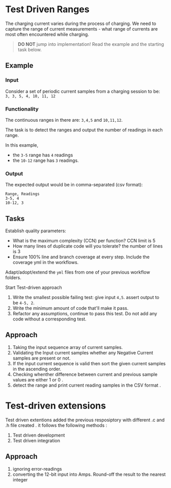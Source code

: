 # Test Driven Ranges

The charging current varies during the process of charging.
We need to capture the range of current measurements -
what range of currents are most often encountered while charging.

> **DO NOT** jump into implementation! Read the example and the starting task below.

## Example

### Input

Consider a set of periodic current samples from a charging session to be:
`3, 3, 5, 4, 10, 11, 12`

### Functionality

The continuous ranges in there are: `3,4,5` and `10,11,12`.

The task is to detect the ranges and
output the number of readings in each range.

In this example,

- the `3-5` range has `4` readings
- the `10-12` range has `3` readings.

### Output

The expected output would be in comma-separated (csv format):

```
Range, Readings
3-5, 4
10-12, 3
```

## Tasks

Establish quality parameters: 

- What is the maximum complexity (CCN) per function? CCN limit is 5
- How many lines of duplicate code will you tolerate?  the number of lines is 3 
- Ensure 100% line and branch coverage at every step. Include the coverage yml in the workflows.

Adapt/adopt/extend the `yml` files from one of your previous workflow folders.

Start Test-driven approach

1. Write the smallest possible failing test: give input `4,5`. assert output to be `4-5, 2`.
2. Write the minimum amount of code that'll make it pass.
3. Refactor any assumptions, continue to pass this test. Do not add any code without a corresponding test.


## Approach

1. Taking the input sequence array of current samples.
2. Validating the Input current samples whether any Negative Current samples are present or not.
3. If the input current sequence is valid then sort the given current samples in the ascending order.
4. Checking whenther difference between current and previous sample values are either 1 or 0 .
5. detect the range and print current reading samples in the CSV format .

# Test-driven extensions 
  Test driven extentions added the previous resposiptory with different .c and .h file created .
  it follows the following methods :
  1.  Test driven development
  2.  Test driven integration

## Approach
1. ignoring error-readings
2. converting the 12-bit input into Amps. Round-off the result to the nearest integer
